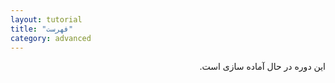 ```yaml
---
layout: tutorial
title: "فهرست"
category: advanced
---
```



<div dir="rtl" markdown="1">

این دوره در حال آماده سازی است.

</div>
